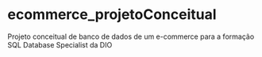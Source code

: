 # ecommerce_projetoConceitual
Projeto conceitual de banco de dados de um e-commerce para a formação SQL Database Specialist da DIO
